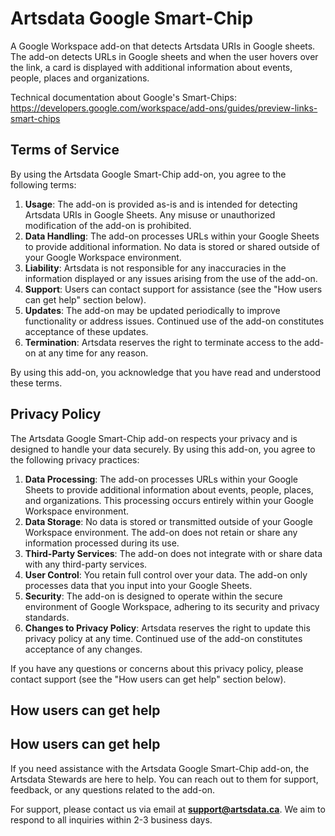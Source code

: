Artsdata Google Smart-Chip
===================
A Google Workspace add-on that detects Artsdata URIs in Google sheets. The add-on detects URLs in Google sheets and when the user hovers over the link, a card is displayed with additional information about events, people, places and organizations.

Technical documentation about Google's Smart-Chips: https://developers.google.com/workspace/add-ons/guides/preview-links-smart-chips

Terms of Service
-----------------
By using the Artsdata Google Smart-Chip add-on, you agree to the following terms:

1. **Usage**: The add-on is provided as-is and is intended for detecting Artsdata URIs in Google Sheets. Any misuse or unauthorized modification of the add-on is prohibited.
2. **Data Handling**: The add-on processes URLs within your Google Sheets to provide additional information. No data is stored or shared outside of your Google Workspace environment.
3. **Liability**: Artsdata is not responsible for any inaccuracies in the information displayed or any issues arising from the use of the add-on.
4. **Support**: Users can contact support for assistance (see the "How users can get help" section below).
5. **Updates**: The add-on may be updated periodically to improve functionality or address issues. Continued use of the add-on constitutes acceptance of these updates.
6. **Termination**: Artsdata reserves the right to terminate access to the add-on at any time for any reason.

By using this add-on, you acknowledge that you have read and understood these terms.


Privacy Policy
--------------
The Artsdata Google Smart-Chip add-on respects your privacy and is designed to handle your data securely. By using this add-on, you agree to the following privacy practices:

1. **Data Processing**: The add-on processes URLs within your Google Sheets to provide additional information about events, people, places, and organizations. This processing occurs entirely within your Google Workspace environment.
2. **Data Storage**: No data is stored or transmitted outside of your Google Workspace environment. The add-on does not retain or share any information processed during its use.
3. **Third-Party Services**: The add-on does not integrate with or share data with any third-party services.
4. **User Control**: You retain full control over your data. The add-on only processes data that you input into your Google Sheets.
5. **Security**: The add-on is designed to operate within the secure environment of Google Workspace, adhering to its security and privacy standards.
6. **Changes to Privacy Policy**: Artsdata reserves the right to update this privacy policy at any time. Continued use of the add-on constitutes acceptance of any changes.

If you have any questions or concerns about this privacy policy, please contact support (see the "How users can get help" section below).


How users can get help
-----------------
How users can get help
-----------------
If you need assistance with the Artsdata Google Smart-Chip add-on, the Artsdata Stewards are here to help. You can reach out to them for support, feedback, or any questions related to the add-on.

For support, please contact us via email at **support@artsdata.ca**. We aim to respond to all inquiries within 2-3 business days.